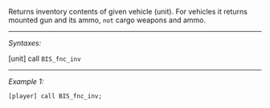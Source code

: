 Returns inventory contents of given vehicle (unit). For vehicles it returns mounted gun and its ammo, `not` cargo weapons and ammo.


---
*Syntaxes:*

[unit] call `BIS_fnc_inv`

---
*Example 1:*

```sqf
[player] call BIS_fnc_inv;
```